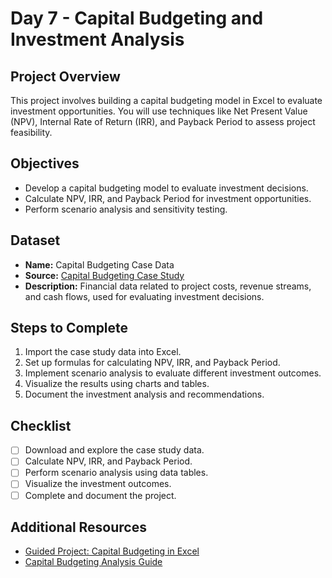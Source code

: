 # Day 7 - Capital Budgeting and Investment Analysis

## Project Overview
This project involves building a capital budgeting model in Excel to evaluate investment opportunities. You will use techniques like Net Present Value (NPV), Internal Rate of Return (IRR), and Payback Period to assess project feasibility.

## Objectives
- Develop a capital budgeting model to evaluate investment decisions.
- Calculate NPV, IRR, and Payback Period for investment opportunities.
- Perform scenario analysis and sensitivity testing.

## Dataset
- **Name:** Capital Budgeting Case Data
- **Source:** [Capital Budgeting Case Study](https://corporatefinanceinstitute.com/resources/knowledge/finance/capital-budgeting/)
- **Description:** Financial data related to project costs, revenue streams, and cash flows, used for evaluating investment decisions.

## Steps to Complete
1. Import the case study data into Excel.
2. Set up formulas for calculating NPV, IRR, and Payback Period.
3. Implement scenario analysis to evaluate different investment outcomes.
4. Visualize the results using charts and tables.
5. Document the investment analysis and recommendations.

## Checklist
- [ ] Download and explore the case study data.
- [ ] Calculate NPV, IRR, and Payback Period.
- [ ] Perform scenario analysis using data tables.
- [ ] Visualize the investment outcomes.
- [ ] Complete and document the project.

## Additional Resources
- [Guided Project: Capital Budgeting in Excel](https://www.coursera.org/learn/capital-budgeting)
- [Capital Budgeting Analysis Guide](https://www.investopedia.com/terms/c/capitalbudgeting.asp)
